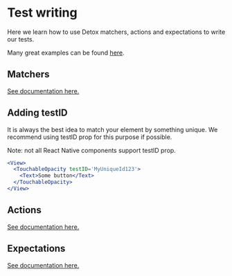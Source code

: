 # Test writing

Here we learn how to use Detox matchers, actions and expectations to write our tests.

Many great examples can be found [here](https://github.com/wix/Detox/tree/master/detox/test/e2e).

## Matchers

[See documentation here.](https://wix.github.io/Detox/docs/api/matchers)

## Adding testID

It is always the best idea to match your element by something unique. We recommend using testID prop for this purpose if possible. 

Note: not all React Native components support testID prop. 

```jsx
<View>
  <TouchableOpacity testID='MyUniqueId123'>
    <Text>Some button</Text>
  </TouchableOpacity>
</View>
```

## Actions

[See documentation here.](https://wix.github.io/Detox/docs/api/actions-on-element)

## Expectations

[See documentation here.](https://wix.github.io/Detox/docs/api/expect)
